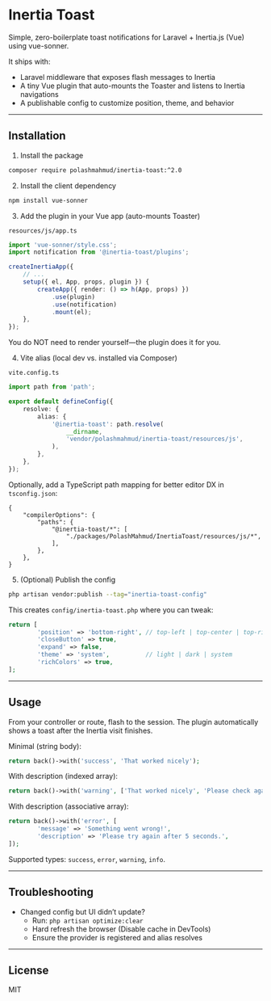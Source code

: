 # Inertia Toast

Simple, zero-boilerplate toast notifications for Laravel + Inertia.js (Vue) using vue-sonner.

It ships with:

- Laravel middleware that exposes flash messages to Inertia
- A tiny Vue plugin that auto-mounts the Toaster and listens to Inertia navigations
- A publishable config to customize position, theme, and behavior

---

## Installation

1. Install the package

```bash
composer require polashmahmud/inertia-toast:^2.0
```

2. Install the client dependency

```bash
npm install vue-sonner
```

3. Add the plugin in your Vue app (auto-mounts Toaster)

`resources/js/app.ts`

```ts
import 'vue-sonner/style.css';
import notification from '@inertia-toast/plugins';

createInertiaApp({
    // ...
    setup({ el, App, props, plugin }) {
        createApp({ render: () => h(App, props) })
            .use(plugin)
            .use(notification)
            .mount(el);
    },
});
```

You do NOT need to render <Toaster /> yourself—the plugin does it for you.

4. Vite alias (local dev vs. installed via Composer)

`vite.config.ts`

```ts
import path from 'path';

export default defineConfig({
    resolve: {
        alias: {
            '@inertia-toast': path.resolve(
                __dirname,
                'vendor/polashmahmud/inertia-toast/resources/js',
            ),
        },
    },
});
```

Optionally, add a TypeScript path mapping for better editor DX in `tsconfig.json`:

```jsonc
{
    "compilerOptions": {
        "paths": {
            "@inertia-toast/*": [
                "./packages/PolashMahmud/InertiaToast/resources/js/*",
            ],
        },
    },
}
```

5. (Optional) Publish the config

```bash
php artisan vendor:publish --tag="inertia-toast-config"
```

This creates `config/inertia-toast.php` where you can tweak:

```php
return [
        'position' => 'bottom-right', // top-left | top-center | top-right | bottom-left | bottom-center | bottom-right
        'closeButton' => true,
        'expand' => false,
        'theme' => 'system',          // light | dark | system
        'richColors' => true,
];
```

---

## Usage

From your controller or route, flash to the session. The plugin automatically shows a toast after the Inertia visit finishes.

Minimal (string body):

```php
return back()->with('success', 'That worked nicely');
```

With description (indexed array):

```php
return back()->with('warning', ['That worked nicely', 'Please check again']);
```

With description (associative array):

```php
return back()->with('error', [
        'message' => 'Something went wrong!',
        'description' => 'Please try again after 5 seconds.',
]);
```

Supported types: `success`, `error`, `warning`, `info`.

---

## Troubleshooting

- Changed config but UI didn’t update?
    - Run: `php artisan optimize:clear`
    - Hard refresh the browser (Disable cache in DevTools)
    - Ensure the provider is registered and alias resolves

---

## License

MIT

